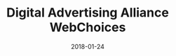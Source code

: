 ---
layout: site
title: "Digital Advertising Alliance WebChoices"
date: 2018-01-24
categories: [lifestyle]
version: 1.6.4
major: 1
minor: 6
patch: 4
slug: digital-advertising-alliance-webchoices
link: http://optout.aboutads.info/
submitter: lpolepeddi
permalink: /sites/:slug
---